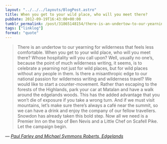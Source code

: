 ```yaml
---
layout: "../../../layouts/BlogPost.astro"
title: When you get to your wild place, who will you meet there?
pubDate: 2012-09-19T16:43:00+00:00
tumblr_permalink: /post/31865148154/there-is-an-undertow-to-our-yearning-for
tags: ["linklog"]
format: "quote"
---
```


> There is an undertow to our yearning for wilderness that feels less comfortable. When you get to your wild place, who will you meet there? Whose hospitality will you call upon? Well, usually no one&rsquo;s, because the point of much wilderness writing, it seems, is to celebrate a yearning not just for wild places, but for wild places without any people in them. Is there a misanthropic edge to our national passion for wilderness writing and wilderness travel? We would like to start a counter-movement. Rather than escaping to the forests of the Highlands, park your car at Matalan and have a walk around the edgelands woods. This has the added advantage that you won&rsquo;t die of exposure if you take a wrong turn. And if we must visit mountains, let&rsquo;s make sure there&rsquo;s always a café near the summit, so we can have a drink and enjoy the company of our fellow travellers. Snowdon has already taken this bold step. Now all we need is a Premier Inn on the top of Ben Nevis and a Little Chef on Scafell Pike. Let the campaign begin.

— <cite>[Paul Farley and Michael Symmons Roberts, _Edgelands_](https://www.goodreads.com/book/show/10480664-edgelands)</cite>
